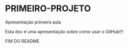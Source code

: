 # PRIMEIRO-PROJETO
Apresentação primeira aula

Esta doc é uma apresentação sobre como usar o GitHub!!!

FIM DO README
